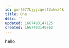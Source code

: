 ```yaml
---
id: gwrf077bjyjcqest3uhvz4k
title: One
desc: ''
updated: 1667493147125
created: 1667493140762
---
```

hello


